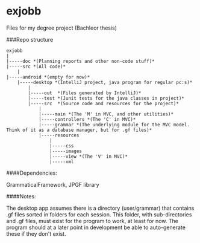 ﻿# exjobb

Files for my degree project (Bachleor thesis)

###Repo structure

    exjobb
    |
    |-----doc *(Planning reports and other non-code stuff)*
    |-----src *(All code)*
    	|
	|-----android *(empty for now)*
    	|-----desktop *(IntelliJ project, java program for regular pc:s)*
    		|
    		|-----out  *(Files generated by IntelliJ)*
    		|-----test *(Junit tests for the java classes in project)*
    		|-----src  *(Source code and resources for the project)*
    			|
    			|-----main *(The 'M' in MVC, and other utilities)*
    			|-----controllers *(The 'C' in MVC)*
    			|-----grammar *(The underlying module for the MVC model. Think of it as a database manager, but for .gf files)*
    			|-----resources
    				|
    				|-----css
    				|-----images
    				|-----view *(The 'V' in MVC)*
    				|-----xml
    	



####Dependencies:

GrammaticalFramework, JPGF library

####Notes:

The desktop app assumes there is a directory (user/grammar) that contains .gf files sorted in folders for each session. This folder, with sub-directories and .gf files, must exist for the program to work, at least for now. The program should at a later point in development be able to auto-generate these if they don't exist. 
